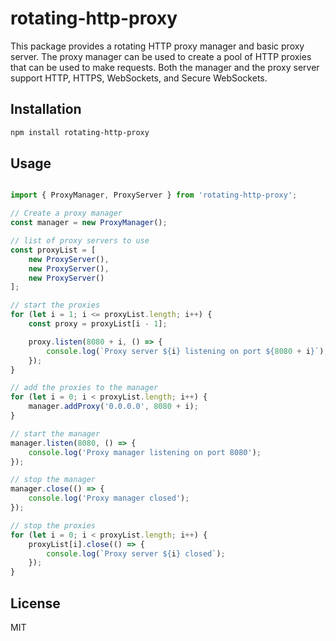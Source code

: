 # rotating-http-proxy

This package provides a rotating HTTP proxy manager and basic proxy server. The proxy manager can be used to create a pool of HTTP proxies that can be used to make requests. Both the manager and the proxy server support HTTP, HTTPS, WebSockets, and Secure WebSockets.

## Installation

```bash
npm install rotating-http-proxy
```

## Usage
```typescript

import { ProxyManager, ProxyServer } from 'rotating-http-proxy';

// Create a proxy manager
const manager = new ProxyManager();

// list of proxy servers to use
const proxyList = [
    new ProxyServer(),
    new ProxyServer(),
    new ProxyServer()
];

// start the proxies
for (let i = 1; i <= proxyList.length; i++) {
    const proxy = proxyList[i - 1];

    proxy.listen(8080 + i, () => {
        console.log(`Proxy server ${i} listening on port ${8080 + i}`);
    });
}

// add the proxies to the manager
for (let i = 0; i < proxyList.length; i++) {
    manager.addProxy('0.0.0.0', 8080 + i);
}

// start the manager
manager.listen(8080, () => {
    console.log('Proxy manager listening on port 8080');
});

// stop the manager
manager.close(() => {
    console.log('Proxy manager closed');
});

// stop the proxies
for (let i = 0; i < proxyList.length; i++) {
    proxyList[i].close(() => {
        console.log(`Proxy server ${i} closed`);
    });
}
```

## License

MIT
